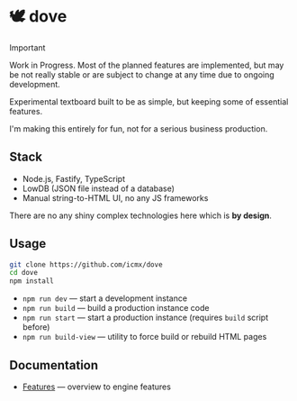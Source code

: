 # 🕊️ dove

> [!IMPORTANT]
> Work in Progress. Most of the planned features are implemented, but may be not really stable or are subject to change at any time due to ongoing development.

Experimental textboard built to be as simple, but keeping some of essential features.

I'm making this entirely for fun, not for a serious business production.

## Stack

  - Node.js, Fastify, TypeScript
  - LowDB (JSON file instead of a database)
  - Manual string-to-HTML UI, no any JS frameworks

There are no any shiny complex technologies here which is **by design**.

## Usage

```sh
git clone https://github.com/icmx/dove
cd dove
npm install
```

  - `npm run dev` — start a development instance
  - `npm run build` — build a production instance code
  - `npm run start` — start a production instance (requires `build` script before)
  - `npm run build-view` — utility to force build or rebuild HTML pages

## Documentation

  - [Features](./docs/features.md) — overview to engine features
